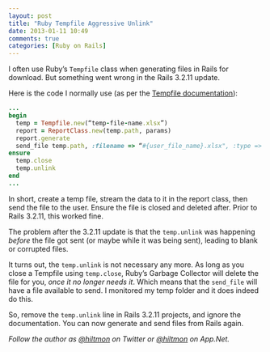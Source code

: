 ```yaml
---
layout: post
title: "Ruby Tempfile Aggressive Unlink"
date: 2013-01-11 10:49
comments: true
categories: [Ruby on Rails]
---
```


I often use Ruby’s `Tempfile` class when generating files in Rails for download. But something went wrong in the Rails 3.2.11 update.

Here is the code I normally use (as per the [Tempfile documentation](http://www.ruby-doc.org/stdlib-1.9.3/libdoc/tempfile/rdoc/Tempfile.html)):

``` ruby
...
begin 
  temp = Tempfile.new(“temp-file-name.xlsx”) 
  report = ReportClass.new(temp.path, params)
  report.generate
  send_file temp.path, :filename => “#{user_file_name}.xlsx", :type => "application/xlsx"
ensure
  temp.close
  temp.unlink
end
...
```

In short, create a temp file, stream the data to it in the report class, then send the file to the user. Ensure the file is closed and deleted after. Prior to Rails 3.2.11, this worked fine.

The problem after the 3.2.11 update is that the `temp.unlink` was happening *before* the file got sent (or maybe while it was being sent), leading to blank or corrupted files.

It turns out, the `temp.unlink` is not necessary any more. As long as you close a Tempfile using `temp.close`, Ruby’s Garbage Collector will delete the file for you, *once it no longer needs it*. Which means that the `send_file` will have a file available to send. I monitored my temp folder and it does indeed do this. 

So, remove the `temp.unlink` line in Rails 3.2.11 projects, and ignore the documentation. You can now generate and send files from Rails again.

*Follow the author as [@hiltmon](http://twitter.com/hiltmon) on Twitter or [@hiltmon](http://alpha.app.net/hiltmon) on App.Net.*